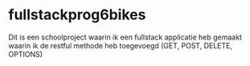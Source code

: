 # fullstackprog6bikes
Dit is een schoolproject waarin ik een fullstack applicatie heb gemaakt waarin ik de restful methode heb toegevoegd (GET, POST, DELETE, OPTIONS)
